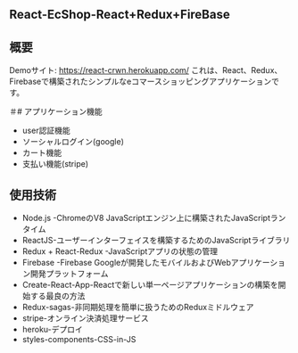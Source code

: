 ## React-EcShop-React+Redux+FireBase

## 概要
Demoサイト: https://react-crwn.herokuapp.com/
これは、React、Redux、Firebaseで構築されたシンプルなeコマースショッピングアプリケーションです。

＃# アプリケーション機能
- user認証機能
- ソーシャルログイン(google)
- カート機能
- 支払い機能(stripe)

## 使用技術
- Node.js -ChromeのV8 JavaScriptエンジン上に構築されたJavaScriptランタイム
- ReactJS-ユーザーインターフェイスを構築するためのJavaScriptライブラリ
- Redux + React-Redux -JavaScriptアプリの状態の管理
- Firebase -Firebase Googleが開発したモバイルおよびWebアプリケーション開発プラットフォーム
- Create-React-App-Reactで新しい単一ページアプリケーションの構築を開始する最良の方法
- Redux-sagas-非同期処理を簡単に扱うためのReduxミドルウェア
- stripe-オンライン決済処理サービス  
- heroku-デプロイ
- styles-components-CSS-in-JS
